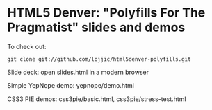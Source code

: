 # HTML5 Denver: &quot;Polyfills For The Pragmatist&quot; slides and demos #

To check out:

    git clone git://github.com/lojjic/html5denver-polyfills.git

Slide deck: open slides.html in a modern browser

Simple YepNope demo: yepnope/demo.html

CSS3 PIE demos: css3pie/basic.html, css3pie/stress-test.html